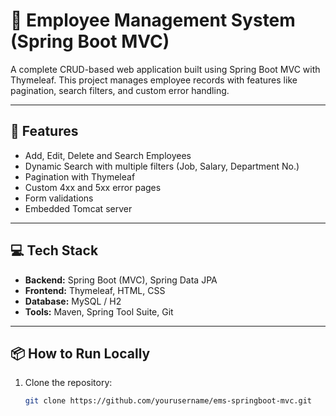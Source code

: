 # 🧾 Employee Management System (Spring Boot MVC)

A complete CRUD-based web application built using Spring Boot MVC with Thymeleaf. This project manages employee records with features like pagination, search filters, and custom error handling.

---

## 🚀 Features
- Add, Edit, Delete and Search Employees
- Dynamic Search with multiple filters (Job, Salary, Department No.)
- Pagination with Thymeleaf
- Custom 4xx and 5xx error pages
- Form validations
- Embedded Tomcat server

---

## 💻 Tech Stack
- **Backend:** Spring Boot (MVC), Spring Data JPA
- **Frontend:** Thymeleaf, HTML, CSS
- **Database:** MySQL / H2 
- **Tools:** Maven, Spring Tool Suite, Git

---

## 📦 How to Run Locally

1. Clone the repository:
   ```bash
   git clone https://github.com/yourusername/ems-springboot-mvc.git
